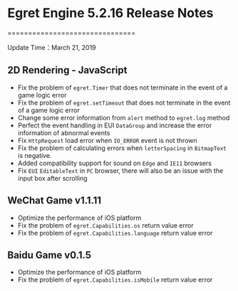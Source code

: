 # Egret Engine 5.2.16 Release Notes

===============================

Update Time：March 21, 2019

## 2D Rendering - JavaScript
* Fix the problem of `egret.Timer` that does not terminate in the event of a game logic error
* Fix the problem of `egret.setTimeout` that does not terminate in the event of a game logic error
* Change some error information from `alert` method to `egret.log` method
* Perfect the event handling in EUI `DataGroup` and increase the error information of abnormal events
* Fix `HttpRequest` load error when `IO_ERROR` event is not thrown
* Fix the problem of calculating errors when `letterSpacing` in `BitmapText` is negative.
* Added compatibility support for sound on `Edge` and `IE11` browsers
* Fix `EUI` `EditableText` in `PC` browser, there will also be an issue with the input box after scrolling

## WeChat Game v1.1.11
* Optimize the performance of iOS platform
* Fix the problem of `egret.Capabilities.os` return value error 
* Fix the problem of `egret.Capabilities.language` return value error 

## Baidu Game v0.1.5
* Optimize the performance of iOS platform
* Fix the problem of `egret.Capabilities.isMobile` return value error 

